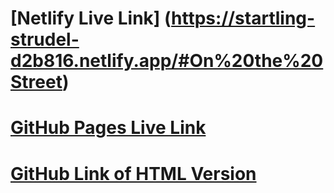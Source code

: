 # [Netlify Live Link] (https://startling-strudel-d2b816.netlify.app/#On%20the%20Street)

# [GitHub Pages Live Link](<https://carljoe156.github.io/ALAB-320H-1-2-React-Fashion-Blog/ALAB-320H-2-1-Fashion-Blog(HTML,CSS)/index.html>)

# [GitHub Link of HTML Version](https://github.com/carljoe156/ALAB-320H-1-2-React-Fashion-Blog.git)
